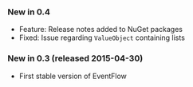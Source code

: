 ### New in 0.4

* Feature: Release notes added to NuGet packages
* Fixed: Issue regarding `ValueObject` containing lists

### New in 0.3 (released 2015-04-30)

* First stable version of EventFlow
